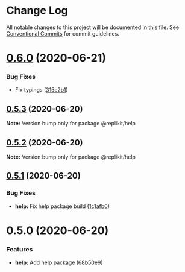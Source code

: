 # Change Log

All notable changes to this project will be documented in this file.
See [Conventional Commits](https://conventionalcommits.org) for commit guidelines.

# [0.6.0](https://github.com/Exeteres/Replikit/compare/v0.5.3...v0.6.0) (2020-06-21)


### Bug Fixes

* Fix typings ([315e2b1](https://github.com/Exeteres/Replikit/commit/315e2b1fedab922dd3e63851f33de64856a8d863))





## [0.5.3](https://github.com/Exeteres/Replikit/compare/v0.5.2...v0.5.3) (2020-06-20)

**Note:** Version bump only for package @replikit/help





## [0.5.2](https://github.com/Exeteres/Replikit/compare/v0.5.1...v0.5.2) (2020-06-20)

**Note:** Version bump only for package @replikit/help





## [0.5.1](https://github.com/Exeteres/Replikit/compare/v0.5.0...v0.5.1) (2020-06-20)


### Bug Fixes

* **help:** Fix help package build ([1c1afb0](https://github.com/Exeteres/Replikit/commit/1c1afb01df9704248460c7f4a1eb72baaf8bc587))





# 0.5.0 (2020-06-20)


### Features

* **help:** Add help package ([68b50e9](https://github.com/Exeteres/Replikit/commit/68b50e9d04561ad037bcd2abcb5fbeffd4f2c664))

